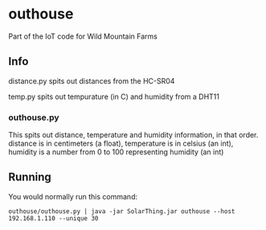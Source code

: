 # outhouse
Part of the IoT code for Wild Mountain Farms

## Info
distance.py spits out distances from the HC-SR04

temp.py spits out tempurature (in C) and humidity from a DHT11

### outhouse.py
This spits out distance, temperature and humidity information, in that order. distance is in centimeters (a float),
temperature is in celsius (an int), humidity is a number from 0 to 100 representing humidity (an int)

## Running
You would normally run this command:
```
outhouse/outhouse.py | java -jar SolarThing.jar outhouse --host 192.168.1.110 --unique 30
```

